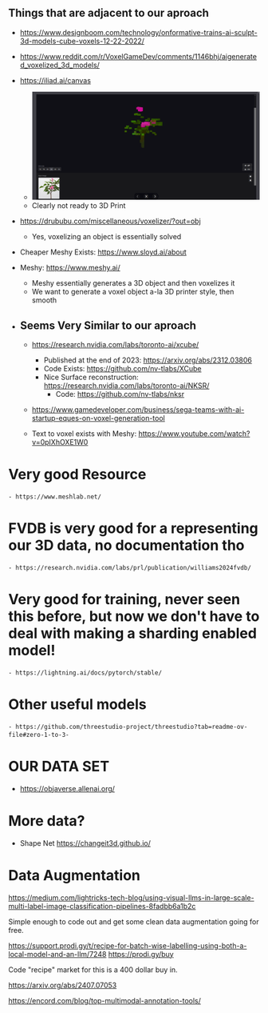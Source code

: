 ## Things that are adjacent to our aproach
* https://www.designboom.com/technology/onformative-trains-ai-sculpt-3d-models-cube-voxels-12-22-2022/
* https://www.reddit.com/r/VoxelGameDev/comments/1146bhj/aigenerated_voxelized_3d_models/
* https://iliad.ai/canvas
    * ![alt text](image.png)
    * Clearly not ready to 3D Print
* https://drububu.com/miscellaneous/voxelizer/?out=obj
    * Yes, voxelizing an object is essentially solved

* Cheaper Meshy Exists: https://www.sloyd.ai/about
* Meshy: https://www.meshy.ai/
    * Meshy essentially generates a 3D object and then voxelizes it
    * We want to generate a voxel object a-la 3D printer style, then smooth

* ## Seems Very Similar to our aproach
    * https://research.nvidia.com/labs/toronto-ai/xcube/
        * Published at the end of 2023: https://arxiv.org/abs/2312.03806
        * Code Exists: https://github.com/nv-tlabs/XCube
        * Nice Surface reconstruction: https://research.nvidia.com/labs/toronto-ai/NKSR/
            * Code: https://github.com/nv-tlabs/nksr
            

    * https://www.gamedeveloper.com/business/sega-teams-with-ai-startup-eques-on-voxel-generation-tool
    * Text to voxel exists with Meshy: https://www.youtube.com/watch?v=0pIXhOXE1W0


# Very good Resource
    - https://www.meshlab.net/

# FVDB is very good for a representing our 3D data, no documentation tho
    - https://research.nvidia.com/labs/prl/publication/williams2024fvdb/


# Very good for training, never seen this before, but now we don't have to deal with making a sharding enabled model!
    - https://lightning.ai/docs/pytorch/stable/

# Other useful models

    - https://github.com/threestudio-project/threestudio?tab=readme-ov-file#zero-1-to-3-
    


# OUR DATA SET
* https://objaverse.allenai.org/



# More data?
- Shape Net
https://changeit3d.github.io/



# Data Augmentation
https://medium.com/lightricks-tech-blog/using-visual-llms-in-large-scale-multi-label-image-classification-pipelines-8fadbb6a1b2c

Simple enough to code out and get some clean data augmentation going for free.

https://support.prodi.gy/t/recipe-for-batch-wise-labelling-using-both-a-local-model-and-an-llm/7248
https://prodi.gy/buy

Code "recipe" market for this is a 400 dollar buy in.

https://arxiv.org/abs/2407.07053

https://encord.com/blog/top-multimodal-annotation-tools/